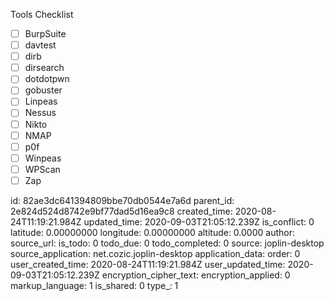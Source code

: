 Tools Checklist

- [ ] BurpSuite
- [ ] davtest
- [ ] dirb
- [ ] dirsearch
- [ ] dotdotpwn
- [ ] gobuster
- [ ] Linpeas
- [ ] Nessus
- [ ] Nikto
- [ ] NMAP
- [ ] p0f
- [ ] Winpeas
- [ ] WPScan
- [ ] Zap

id: 82ae3dc641394809bbe70db0544e7a6d
parent_id: 2e824d524d8742e9bf77dad5d16ea9c8
created_time: 2020-08-24T11:19:21.984Z
updated_time: 2020-09-03T21:05:12.239Z
is_conflict: 0
latitude: 0.00000000
longitude: 0.00000000
altitude: 0.0000
author: 
source_url: 
is_todo: 0
todo_due: 0
todo_completed: 0
source: joplin-desktop
source_application: net.cozic.joplin-desktop
application_data: 
order: 0
user_created_time: 2020-08-24T11:19:21.984Z
user_updated_time: 2020-09-03T21:05:12.239Z
encryption_cipher_text: 
encryption_applied: 0
markup_language: 1
is_shared: 0
type_: 1